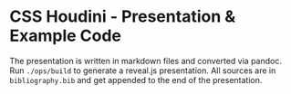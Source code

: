 CSS Houdini - Presentation & Example Code
=========================================

The presentation is written in markdown files and converted via pandoc.
Run `./ops/build` to generate a reveal.js presentation. All sources are in `bibliography.bib` and get appended to the end of the presentation.
